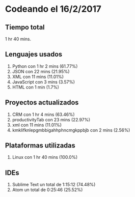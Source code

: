 # Codeando el 16/2/2017

## Tiempo total
1 hr 40 mins.

## Lenguajes usados
1. Python con 1 hr 2 mins (61.77%)
1. JSON con 22 mins (21.95%)
1. XML con 11 mins (11.01%)
1. JavaScript con 3 mins (3.57%)
1. HTML con 1 min (1.7%)

## Proyectos actualizados
1. CRM con 1 hr 4 mins (63.46%)
1. productivityTab con 23 mins (22.97%)
1. xml con 11 mins (11.01%)
1. kmklifknlepgmbbigahhphncmgkppbjb con 2 mins (2.56%)

## Plataformas utilizadas
1. Linux con 1 hr 40 mins (100.0%)

## IDEs
1. Sublime Text un total de 1:15:12 (74.48%)
1. Atom un total de 0:25:46 (25.52%)
